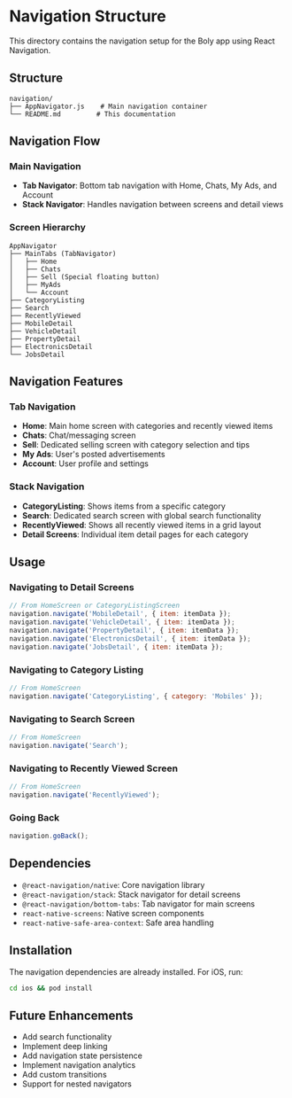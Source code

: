 # Navigation Structure

This directory contains the navigation setup for the Boly app using React Navigation.

## Structure

```
navigation/
├── AppNavigator.js    # Main navigation container
└── README.md         # This documentation
```

## Navigation Flow

### Main Navigation
- **Tab Navigator**: Bottom tab navigation with Home, Chats, My Ads, and Account
- **Stack Navigator**: Handles navigation between screens and detail views

### Screen Hierarchy

```
AppNavigator
├── MainTabs (TabNavigator)
│   ├── Home
│   ├── Chats
│   ├── Sell (Special floating button)
│   ├── MyAds
│   └── Account
├── CategoryListing
├── Search
├── RecentlyViewed
├── MobileDetail
├── VehicleDetail
├── PropertyDetail
├── ElectronicsDetail
└── JobsDetail
```

## Navigation Features

### Tab Navigation
- **Home**: Main home screen with categories and recently viewed items
- **Chats**: Chat/messaging screen
- **Sell**: Dedicated selling screen with category selection and tips
- **My Ads**: User's posted advertisements
- **Account**: User profile and settings

### Stack Navigation
- **CategoryListing**: Shows items from a specific category
- **Search**: Dedicated search screen with global search functionality
- **RecentlyViewed**: Shows all recently viewed items in a grid layout
- **Detail Screens**: Individual item detail pages for each category

## Usage

### Navigating to Detail Screens
```javascript
// From HomeScreen or CategoryListingScreen
navigation.navigate('MobileDetail', { item: itemData });
navigation.navigate('VehicleDetail', { item: itemData });
navigation.navigate('PropertyDetail', { item: itemData });
navigation.navigate('ElectronicsDetail', { item: itemData });
navigation.navigate('JobsDetail', { item: itemData });
```

### Navigating to Category Listing
```javascript
// From HomeScreen
navigation.navigate('CategoryListing', { category: 'Mobiles' });
```

### Navigating to Search Screen
```javascript
// From HomeScreen
navigation.navigate('Search');
```

### Navigating to Recently Viewed Screen
```javascript
// From HomeScreen
navigation.navigate('RecentlyViewed');
```

### Going Back
```javascript
navigation.goBack();
```

## Dependencies

- `@react-navigation/native`: Core navigation library
- `@react-navigation/stack`: Stack navigator for detail screens
- `@react-navigation/bottom-tabs`: Tab navigator for main screens
- `react-native-screens`: Native screen components
- `react-native-safe-area-context`: Safe area handling

## Installation

The navigation dependencies are already installed. For iOS, run:
```bash
cd ios && pod install
```

## Future Enhancements

- Add search functionality
- Implement deep linking
- Add navigation state persistence
- Implement navigation analytics
- Add custom transitions
- Support for nested navigators 